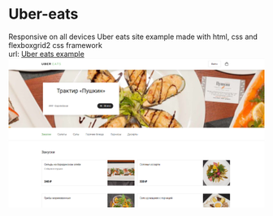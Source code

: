 # Uber-eats
Responsive on all devices Uber eats site example made with html, css and flexboxgrid2 css framework <br>
url: [Uber eats example](https://cute-sunburst-1990ab.netlify.app) <br>
![site](img/Screenshot_1.png)
